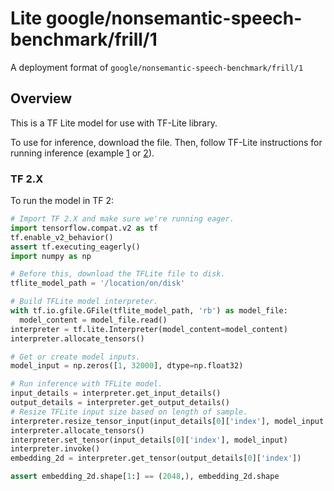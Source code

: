 # Lite google/nonsemantic-speech-benchmark/frill/1

A deployment format of `google/nonsemantic-speech-benchmark/frill/1`

<!-- asset-path: internal -->
<!-- parent-model: google/nonsemantic-speech-benchmark/frill/1 -->

## Overview
This is a TF Lite model for use with TF-Lite library.

To use for inference, download the file.
Then, follow TF-Lite instructions for
running inference (example [1](https://www.tensorflow.org/lite/models/style_transfer/overview) or [2](https://www.tensorflow.org/lite/guide/inference)).

### TF 2.X

To run the model in TF 2:

```python
# Import TF 2.X and make sure we're running eager.
import tensorflow.compat.v2 as tf
tf.enable_v2_behavior()
assert tf.executing_eagerly()
import numpy as np

# Before this, download the TFLite file to disk.
tflite_model_path = '/location/on/disk'

# Build TFLite model interpreter.
with tf.io.gfile.GFile(tflite_model_path, 'rb') as model_file:
  model_content = model_file.read()
interpreter = tf.lite.Interpreter(model_content=model_content)
interpreter.allocate_tensors()

# Get or create model inputs.
model_input = np.zeros([1, 32000], dtype=np.float32)

# Run inference with TFLite model.
input_details = interpreter.get_input_details()
output_details = interpreter.get_output_details()
# Resize TFLite input size based on length of sample.
interpreter.resize_tensor_input(input_details[0]['index'], model_input.shape)
interpreter.allocate_tensors()
interpreter.set_tensor(input_details[0]['index'], model_input)
interpreter.invoke()
embedding_2d = interpreter.get_tensor(output_details[0]['index'])

assert embedding_2d.shape[1:] == (2048,), embedding_2d.shape
```
